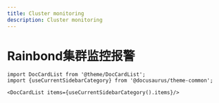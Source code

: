 ```yaml
---
title: Cluster monitoring
description: Cluster monitoring
---
```



#  Rainbond集群监控报警


```mdx-code-block
import DocCardList from '@theme/DocCardList';
import {useCurrentSidebarCategory} from '@docusaurus/theme-common';

<DocCardList items={useCurrentSidebarCategory().items}/>
```